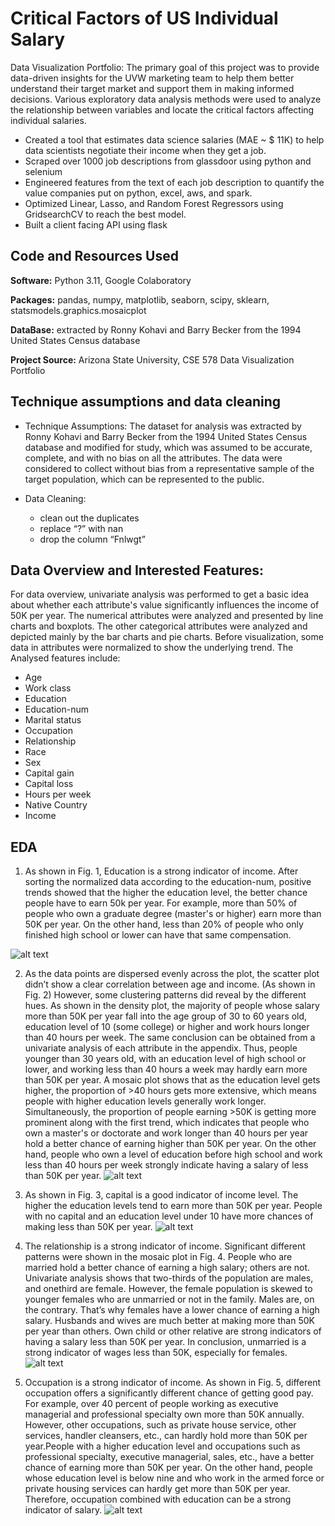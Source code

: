 # Critical Factors of US Individual Salary
Data Visualization Portfolio: The primary goal of this project was to provide data-driven insights for the UVW marketing team to help them better understand their target market and support them in making informed decisions. Various exploratory data analysis methods were used to analyze the relationship between variables and locate the critical factors affecting individual salaries.

* Created a tool that estimates data science salaries (MAE ~ $ 11K) to help data scientists negotiate their income when they get a job.
* Scraped over 1000 job descriptions from glassdoor using python and selenium
* Engineered features from the text of each job description to quantify the value companies put on python, excel, aws, and spark. 
* Optimized Linear, Lasso, and Random Forest Regressors using GridsearchCV to reach the best model. 
* Built a client facing API using flask 

## Code and Resources Used 
**Software:**  Python 3.11, Google Colaboratory

**Packages:** pandas, numpy, matplotlib, seaborn, scipy, sklearn, statsmodels.graphics.mosaicplot

**DataBase:** extracted by Ronny Kohavi and Barry Becker from the 1994 United States Census database

**Project Source:** Arizona State University, CSE 578 Data Visualization Portfolio

## Technique assumptions and data cleaning
* Technique Assumptions: The dataset for analysis was extracted by Ronny Kohavi and Barry Becker from the 1994 United States Census database and modified for study, which was assumed to be accurate, complete, and with no bias on all the attributes. The data were considered to collect without bias from a representative sample of the target population, which can be represented to the public.

*	Data Cleaning:  
    * clean out the duplicates  
    * replace “?” with nan  
    * drop the column “Fnlwgt”  

## Data Overview and Interested Features:
For data overview, univariate analysis was performed to get a basic idea about whether each attribute's value significantly influences the income of 50K per year. The numerical attributes were analyzed and presented by line charts and boxplots. The other categorical attributes were analyzed and depicted mainly by the bar charts and pie charts. Before visualization, some data in attributes were normalized to show the underlying trend. The Analysed features include: 
*	Age
*	Work class
*	Education
*	Education-num
*	Marital status
*	Occupation
*	Relationship
*	Race
*	Sex
*	Capital gain
*	Capital loss
*	Hours per week
*	Native Country
*	Income
  
## EDA 
1. As shown in Fig. 1, Education is a strong indicator of income. After sorting the normalized data according to the education-num, positive trends showed that the higher the education level, the better chance people have to earn 50k per year. For example, more than 50% of people who own a graduate degree (master's or higher) earn more than 50K per year. On the other hand, less than 20% of people who only finished high school or lower can have that same compensation.

![alt text](https://github.com/onmoonno/Critical-Factors-of-US-Individual-Salary/blob/main/figure1.png)

2. As the data points are dispersed evenly across the plot, the scatter plot didn’t show a clear correlation between age and income. (As shown in Fig. 2) However, some clustering patterns did reveal by the different hues. As shown in the density plot, the majority of people whose salary more than 50K per year fall into the age group of 30 to 60 years old, education level of 10 (some college) or higher and work hours longer than 40 hours per week. The same conclusion can be obtained from a univariate analysis of each attribute in the appendix. Thus, people younger than 30 years old, with an education level of high school or lower, and working less than 40 hours a week may hardly earn more than 50K per year. A mosaic plot shows that as the education level gets higher, the proportion of >40 hours gets more extensive, which means people with higher education levels generally work longer. Simultaneously, the proportion of people earning >50K is getting more prominent along with the first trend, which indicates that people who own a master's or doctorate and work longer than 40 hours per year hold a better chance of earning higher than 50K per year. On the other hand, people who own a level of education before high school and work less than 40 hours per week strongly indicate having a salary of less than 50K per year.
![alt text](https://github.com/onmoonno/Critical-Factors-of-US-Individual-Salary/blob/main/figure2.png)

3. As shown in Fig. 3, capital is a good indicator of income level. The higher the education levels tend to earn more than 50K per year. People with no capital and an education level under 10 have more chances of making less than 50K per year.
![alt text](https://github.com/onmoonno/Critical-Factors-of-US-Individual-Salary/blob/main/figure3.png)

4. The relationship is a strong indicator of income. Significant different patterns were shown in the mosaic plot in Fig. 4. People who are married hold a better chance of earning a high salary; others are not. Univariate analysis shows that two-thirds of the population are males, and onethird are female. However, the female population is skewed to younger females who are unmarried or not in the family. Males are, on the contrary. That’s why females have a lower chance of earning a high salary. Husbands and wives are much better at making more than 50K per year than others. Own child or other relative are strong indicators of having a salary less than 50K per year. In conclusion, unmarried is a strong indicator of wages less than 50K, especially for females.
![alt text](https://github.com/onmoonno/Critical-Factors-of-US-Individual-Salary/blob/main/figure4.png)

5. Occupation is a strong indicator of income. As shown in Fig. 5, different occupation offers a significantly different chance of getting good pay. For example, over 40 percent of people working as executive managerial and professional specialty own more than 50K annually. However, other occupations, such as private house service, other services, handler cleansers, etc., can hardly hold more than 50K per year.People with a higher education level and occupations such as professional specialty, executive managerial, sales, etc., have a better chance of earning more than 50K per year. On the other hand, people whose education level is below nine and who work in the armed force or private housing services can hardly get more than 50K per year. Therefore, occupation combined with education can be a strong indicator of salary.
![alt text](https://github.com/onmoonno/Critical-Factors-of-US-Individual-Salary/blob/main/figure5.png)

